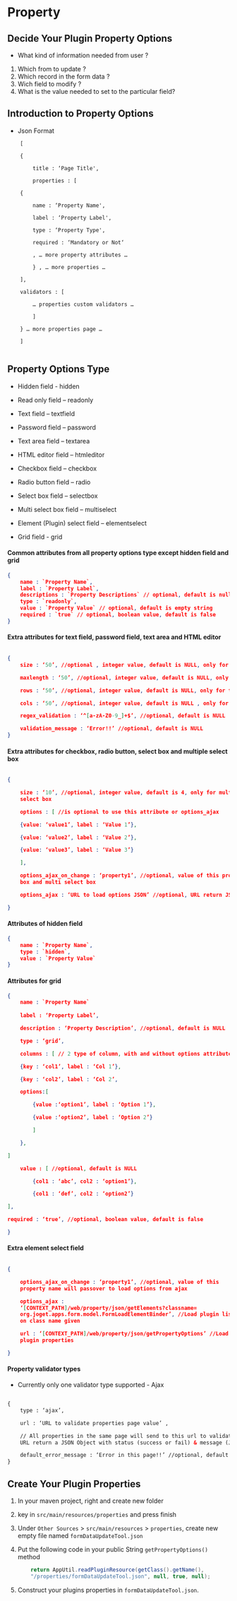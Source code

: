 # Property 

## Decide Your Plugin Property Options 

- What kind of information needed from user ?

1. Which from to update ?
2. Which record in the form data ?
3. Wich field to modify ?
4. What is the value needed to set to the particular field?

## Introduction to Property Options 

- Json Format

```
	[

	{

		title : ‘Page Title',

		properties : [

	{

		name : ‘Property Name',

		label : ‘Property Label',

		type : ‘Property Type',

		required : ‘Mandatory or Not‘

		, … more property attributes …

		} , … more properties …

	],

	validators : [

		… properties custom validators …

		]

	} … more properties page …

	]
	
```

## Property Options Type


- Hidden field - hidden

- Read only field – readonly

- Text field – textfield

- Password field – password

- Text area field – textarea

- HTML editor field – htmleditor

- Checkbox field – checkbox

- Radio button field – radio

- Select box field – selectbox

- Multi select box field – multiselect

- Element (Plugin) select field – elementselect

- Grid field - grid


#### Common attributes from all property options type except hidden field and grid 

```json
{
	name : `Property Name`,
	label : `Property Label`,
	descriptions : `Property Descriptions` // optional, default is null,
	type : `readonly`,
	value : `Property Value` // optional, default is empty string
	required : `true` // optional, boolean value, default is false
}

```

#### Extra attributes for text field, password field, text area and HTML editor

```json

{
	size : ‘50’, //optional , integer value, default is NULL, only for text field and password field

	maxlength : ‘50’, //optional, integer value, default is NULL, only for text field and password field

	rows : ‘50’, //optional, integer value, default is NULL, only for text area and html editor

	cols : ‘50’, //optional, integer value, default is NULL , only for text area and html editor

	regex_validation : ‘^[a-zA-Z0-9_]+$’, //optional, default is NULL

	validation_message : ‘Error!!’ //optional, default is NULL
}

```

#### Extra attributes for checkbox, radio button, select box and multiple select box

``` json

{

	size : ‘10’, //optional, integer value, default is 4, only for multi
	select box

	options : [ //is optional to use this attribute or options_ajax

	{value: ‘value1’, label : ‘Value 1’},

	{value: ‘value2’, label : ‘Value 2’},

	{value: ‘value3’, label : ‘Value 3’}

	],

	options_ajax_on_change : ‘property1’, //optional, value of this property name will passed over to load options from ajax, only for select
	box and multi select box

	options_ajax : ‘URL to load options JSON’ //optional, URL return JSON Array of a set of Objects that have value & label attribute

}

```

#### Attributes of hidden field 

```json
{
	name : `Property Name`,
	type : `hidden`,
	value : `Property Value`
}

```

#### Attributes for grid

```json
{
	name : `Property Name`
	
	label : ‘Property Label’,

	description : ‘Property Description’, //optional, default is NULL

	type : ‘grid’,

	columns : [ // 2 type of column, with and without options attribute

	{key : ‘col1’, label : ‘Col 1’},

	{key : ‘col2’, label : ‘Col 2’,

	options:[

		{value :‘option1’, label : ‘Option 1’},

		{value :‘option2’, label : ‘Option 2’}

		]

	},

]

	value : [ //optional, default is NULL

		{col1 : ‘abc’, col2 : ‘option1’},

		{col1 : ‘def’, col2 : ‘option2’}

],

required : ‘true’, //optional, boolean value, default is false

}

````

####  Extra element select field

```json

{

	options_ajax_on_change : ‘property1’, //optional, value of this
	property name will passover to load options from ajax

	options_ajax :
	‘[CONTEXT_PATH]/web/property/json/getElements?classname=
	org.joget.apps.form.model.FormLoadElementBinder’, //Load plugin list based
	on class name given

	url : ‘[CONTEXT_PATH]/web/property/json/getPropertyOptions’ //Load
	plugin properties

}
```
#### Property validator types 

- Currently only one validator type supported - Ajax

```html

{
	type : ‘ajax’,

	url : ‘URL to validate properties page value’ ,

	// All properties in the same page will send to this url to validate,
	URL return a JSON Object with status (success or fail) & message (JSONArray of String) attribute

	default_error_message : ‘Error in this page!!’ //optional, default is null
}

```

## Create Your Plugin Properties 

1. In your maven project, right and create new folder 
2. key in `src/main/resources/properties` and press finish 
2. Under `Other Sources` > `src/main/resources` > `properties`, create new empty file named `formDataUpdateTool.json`
4. Put the following code in your public String `getPropertyOptions()` method

	```java
		return AppUtil.readPluginResource(getClass().getName(),
		"/properties/formDataUpdateTool.json", null, true, null);
	```
5. Construct your plugins properties in `formDataUpdateTool.json`.
